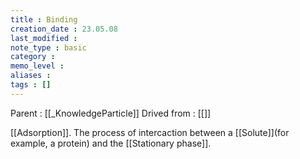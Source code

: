 ```yaml
---
title : Binding
creation_date : 23.05.08
last_modified :
note_type : basic
category :
memo_level :
aliases : 
tags : []
---
```


Parent : [[_KnowledgeParticle]]
Drived from : [[]]

[[Adsorption]]. The process of intercaction between a [[Solute]](for example, a protein) and the [[Stationary phase]]. 